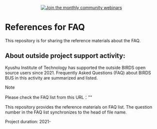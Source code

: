 <div align="center">
  <a href="https://lean-sat.org/opensource/">
  <img alt="Join the monthly community webinars" src="https://img.shields.io/badge/join_our-monthly_webinars-orange" />
  </a>
</div>

# References for FAQ
This repository is for sharing the reference materials about the FAQ.

## About outside project support activity:
Kyushu Institute of Technology has supported the outside BIRDS open source users since 2021.
Frequently Asked Questions (FAQ) about BIRDS BUS in this activity are summarized and listed.

> [!NOTE]
> Please check the FAQ list from this URL：""

This repository provides the reference materials on FAQ list.
The question number in the FAQ list synchronizes to the head of file name.


Project duration: 2021-

